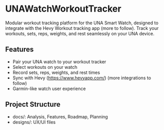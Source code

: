 # UNAWatchWorkoutTracker

Modular workout tracking platform for the UNA Smart Watch, designed to integrate with the Hevy Workout tracking app (more to follow). Track your workouts, sets, reps, weights, and rest seamlessly on your UNA device.

## Features
- Pair your UNA watch to your workout tracker
- Select workouts on your watch
- Record sets, reps, weights, and rest times
- Sync with Hevy (https://www.hevyapp.com/) (more integrations to follow)
- Garmin-like watch user experience

## Project Structure
- docs/: Analysis, Features, Roadmap, Planning
- designs/: UX/UI files

